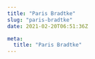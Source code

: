 ```yaml
---
title: "Paris Bradtke"
slug: "paris-bradtke"
date: 2021-02-20T06:51:36Z

meta:
  title: "Paris Bradtke"
---
```


